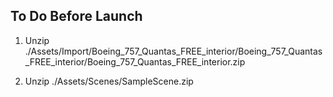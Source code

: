 ## To Do Before Launch
1. Unzip ./Assets/Import/Boeing_757_Quantas_FREE_interior/Boeing_757_Quantas_FREE_interior/Boeing_757_Quantas_FREE_interior.zip

2. Unzip ./Assets/Scenes/SampleScene.zip